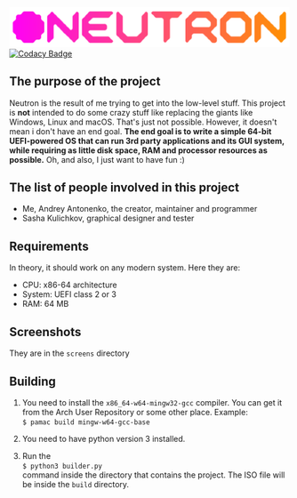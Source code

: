 ![logo](https://github.com/portasynthinca3/neutron/blob/master/gfx/logo.png "logo")\
[![Codacy Badge](https://api.codacy.com/project/badge/Grade/3db2b0cbdd72413a944b0a5004dc3dd8)](https://app.codacy.com/manual/portasynthinca3/neutron?utm_source=github.com&utm_medium=referral&utm_content=portasynthinca3/neutron&utm_campaign=Badge_Grade_Dashboard)
## The purpose of the project
Neutron is the result of me trying to get into the low-level stuff.
This project is **not** intended to do some crazy stuff like replacing the giants like Windows, Linux and macOS. That's just not possible. However, it doesn't mean i don't have an end goal. **The end goal is to write a simple 64-bit UEFI-powered OS that can run 3rd party applications and its GUI system, while requiring as little disk space, RAM and processor resources as possible.** Oh, and also, I just want to have fun :)
## The list of people involved in this project
*  Me, Andrey Antonenko, the creator, maintainer and programmer
*  Sasha Kulichkov, graphical designer and tester
## Requirements
In theory, it should work on any modern system. Here they are:
*  CPU: x86-64 architecture
*  System: UEFI class 2 or 3
*  RAM: 64 MB
## Screenshots
They are in the `screens` directory
## Building
1.  You need to install the `x86_64-w64-mingw32-gcc` compiler. You can get it from the Arch User Repository or
some other place. Example:\
`$ pamac build mingw-w64-gcc-base`

2.  You need to have python version 3 installed.

3.  Run the\
`$ python3 builder.py`\
command inside the directory that contains the project. The ISO file will be inside the `build` directory.